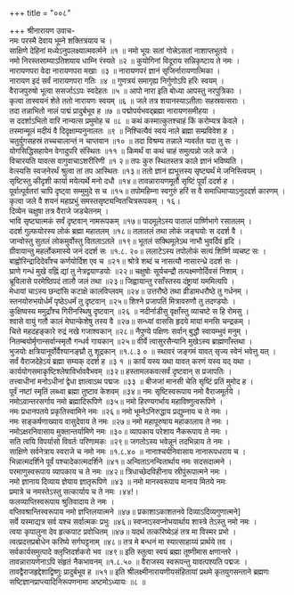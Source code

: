 +++
title = "००८"

+++
श्रीनारायण उवाच-  
नमः परस्मै देवाय भूम्ने शक्तित्रयाय च ।  
साक्षिणे देहिनां मध्येऽनुपलक्ष्यात्मवर्त्मने ॥१ ॥
नमो भूयः सतां गोत्त्रेऽसतां नाशाप्तभूतये ।  
नमो निरस्तसाम्याऽतिशयाय धाम्नि रंस्यते ॥२ ॥
कुयोगिनां विदूराय सन्निकृष्टाय ते नमः ।  
नारायणपरा वेदा नारायणपरा मखाः ॥३ ॥
नारायणपरं ज्ञानं सृजिर्नारायणात्मिका ।  
नारायण इदं सर्वं नारायणपरा गतिः ॥४ ॥
गुणत्रयं समागृह्य निर्गुणोऽपि हरिः स्वयम् ।  
वैराजपुरुषो भूत्वा ससर्जाऽऽपः स्वदेहतः ॥५ ॥
आपो नारा इति बोध्या आपस्तु नरपुत्रिकाः ।  
कृत्वा तास्वयनं शेते ततो नारायणः स्वयम् ॥६ ॥
जले तत्र शयानस्याऽतीताः सहस्रवत्सराः ।  
तदा तन्नाभितो नालं पाद्मं प्रादुर्बभूव ह ॥७ ॥
पद्मोपर्यभवद्ब्रह्मा नारायणसमीहया ।  
स ददर्शाऽभितो वारि नान्यत्स प्रमुमोह च ॥८ ॥
कथं कस्मात्कुतश्चाहं किं करोम्यत्र केवले ।  
तस्मान्मूलं मदीयं वै दिदृक्षाम्यनुनालतः ॥९ ॥
निश्चित्यैवं स्वयं नाले ब्रह्मा सम्प्रविवेश ह ।  
चतुर्युगसहस्रं तच्चचालान्तं न चाप्तवान ॥१० ॥
तदा विश्रम्य तन्नाले न्यवर्तत यदा तु सः ।  
योगसिद्धिसहायेन वेगादुपरि संस्थितः ॥११ ॥
किमर्थं वा कथं चाहं समुत्पन्नो जले कजे ।  
विचारयति यावत्स वागुवाचाऽशरीरिणी ॥१ २॥
तपः कुरु स्थितस्तत्र काले ज्ञानं भविष्यति ।  
वेत्स्यसि स्वजनेरर्थं श्रुत्वा तां तप आस्थितः ॥१३॥
ततो ज्ञानं ह्यभूत्तस्य सृष्ट्यर्थं मे जनिस्त्वियम् ।  
सृष्टिस्तु कीदृशी कार्या मयेत्यर्थे मनो दधौ ॥१४॥
तावन्नारायणमूर्तौ सृष्टिं पूर्वां ददर्श ह ।  
पूर्वात्पूर्वतरां चापि दृष्ट्वा सम्मुमुदे स च ॥१५॥
तपोमहिम्ना स्वगुरुं हरिं स वै समाधिमाप्याऽनुददर्श कारणम् ।  
कृत्वा जले वै शयनं महाप्रभुं समस्तसृष्ट्यन्वितचित्ररूपकम् । १६।  
दिव्येन चक्षुषा तत्र वैराजे जडचेतनम् ।  
भावि सृष्ट्यात्मकं सर्वं दृष्टवान् नामरूपकम् ॥१७॥
पादमूलेऽस्य पातालं पार्ष्णिभागे रसातलम् ।  
ददर्श गुल्फयोरस्य लोकं ब्रह्मा महातलम् ॥१८॥
तलातलं तथा लोकं जङ्घयोः स ददर्श वै ।  
जान्वोस्तु सुतलं लोकमुर्वोस्तु वितलाऽतले ॥१९॥
भूतलं सक्थिमूलेऽथ नाभौ भुवर्दिवं हृदि ।  
ग्रीवायान्तु महर्लोकमास्ये जनं ददर्श सः ॥१.८. २०॥
ललाटेऽस्य तपोलोकं सत्यं शिर्ष्णि व्यचष्ट सः ।  
बाह्वोरिन्द्रादिदेवाँश्च कर्णयोर्दिश एव च ॥२१॥
श्रोत्रे शब्दं च नासत्यौ नासारन्ध्रे ददर्श सः ।  
घ्राणे गन्धं मुखे वह्निं द्यां तु नेत्रद्वयाण्डयोः ॥२२॥
चक्षुषोः सूर्यचन्द्रौ तत्पक्ष्मणोर्दिवसं निशाम् ।  
भ्रूविलासे परमेष्ठिपदं तालौ जलं तथा ॥२३॥
जिह्वायान्तु रसाँस्तस्य दंष्ट्रायां यममित्यपि ।  
मेधायां चाऽस्य छन्दांसि कटाक्षे कालविप्लवम् ॥२४॥
उत्तरौष्ठे तथा व्रीडामधरौष्ठे तु गर्धनम् ।  
स्तनयोरुभयोर्धर्मं पृष्ठेऽधर्मं तु दृष्टवान् ॥२५॥
शिश्ने प्रजापतिं मित्रावरुणौ तु तदण्डयोः ।  
कुक्षिष्वस्य ममुद्राँश्च गिरीनस्थिषु दृष्टवान् ॥२६ ॥
नदीर्नाडीसु वृक्षाँस्तु व्याचष्टे स हि रोमसु ।  
श्वासे वायुं गतौ कालं मेघान्केशेषु तस्य वै ॥२७॥
सन्ध्यां वाससि हृदये मायां मनसि चन्द्रकम् ।  
चित्ते महदहङ्कारे रुद्रं नखे गजाश्वकान् ॥२८॥
नैपुण्ये पक्षिणः सर्वान् बुद्धौ स्वायम्भुवं मनुम् ।  
नितम्बयोर्मृगान्सर्वान्स्मृतौ गन्धर्व गायकान् ॥२५॥
वीर्ये त्वासुरसैन्यानि मुखेऽस्य ब्राह्मणाँस्तथा ।  
भुजयोः क्षत्रियानूर्वोर्वैश्यानङ्घ्रौ तु शूद्रकान् ॥१.८.३ ० ॥
स्थावरं जङ्गमं यावत् सृज्य स्वेनं भवेत्तु यत् ।  
सर्वं वैराजदेहेऽयं ब्रह्मा सम्यक् ददर्श ह ॥३ १ ॥
कार्यं यस्य यथा यावत् करणं यस्य यद् यथा ।  
कार्ययोगसमाकृष्टिश्लेषाविर्भाववैभवम् ॥३२॥
हस्तामलकवत्सर्वं दृष्टवान् स प्रजापतिः ।  
तत्त्वाधीनां मनोऽधीनां द्वेधा ज्ञात्वाऽथ पद्मजः ॥३३ ॥
बीजजां मानसी चेति सृष्टिं प्रतिं मुमोद ह ।  
पूर्वं नष्टां स्मृतिं लब्ध्वा ब्रह्मा तुष्टाव केशवम् ॥३४॥
नमः सृष्टिस्वरूपाय नमो वैराजमूर्तये ।  
नमोऽवान्तरसर्गाय नमो ब्रह्मादिरूपिणे ॥३५॥
नमो हिरण्यगर्भाय महाविष्णुत्वरूपिणे ।  
नमः प्रधानपतये प्रकृतिस्वामिने नमः ॥२६॥
नमो भूम्नेऽनिरुद्धाय प्रद्युम्नाय च ते नमः ।  
नमः सङ्कर्षणाख्याय वासुदेवाय ते नमः ॥२७॥
नमो महापूरुषाय महाकालाय ते नमः ।  
नमोऽक्षरनिवासाय मुक्तान्तर्यामिणे नमः ॥३०॥
व्यापकाय परेशाय नैकरूपाय ते नमः ।  
सति त्वयि विपर्यासो विवर्तः परिणामकः ॥२९॥
जगतोऽस्य भवेन्नूनं तदभिन्नाय ते नमः ।  
साक्षिणे सर्वनेत्राय स्वराजे च नमो नमः ॥१.८.४० ॥
नानाश्चर्यनिवासाय नानारूपधराय च ।  
भिन्नात्मदर्शिने पूर्वं पश्चादेकात्मदर्शिने ॥४१॥
अन्विताऽनन्वितार्थाय नमः सदसदात्मने ।  
परमाणुस्वरूपाय व्यापकाय च ते नमः ॥४२॥
त्रिधाच्छेदविहीनाय स्रीपुंरूपात्मने नमः ।  
नमो ज्ञानाय दिव्याय ज्ञेयाय ज्ञातृरूपिणे ॥४३ ॥
नमो मानस्वरूपाय मानाय मितये नमः  
प्रमात्रे च नमस्तेऽस्तु सत्कार्याय च ते नमः ।४४!।  
फलव्याप्तिस्वरूपाय श्रुतिवादाय ते नमः ।  
वप्तिवश्रान्तिस्वरूपाय नमो ज्ञप्तिलयात्मने ॥४७॥
प्रकाशाऽकाशतनवे दिव्याऽदिव्यगुणात्मने\]  
सर्वे यस्माद्यत्र सर्व यश्च सर्वात्मकः प्रभुः ॥४६॥
स्वप्नाऽस्वप्नोभयार्थाय शास्त्रे तेऽस्तु नमो नमः ।  
त्वया कृपालुना देव हृत्कपाट प्रवोधितम् ॥४७॥
यदर्थ तत्करिष्येऽहं तत्र मा विस्मर प्रभो ।  
त्वत्प्रदत्तप्रबोधेन करिष्ये सर्गघट्टनाम् ॥४८॥
तत्र मे बन्धनं मा स्यात्साहाय्यं प्रार्थये तव ।  
सर्वकार्यसमुत्पादे क्लृप्तिदर्शकरो भव ॥४९॥
इति स्तुत्वा स्वयं ब्रह्मा तूष्णीमास क्षणान्तरे ।  
तावन्नारायणेनाऽपि संहृतं नैकभावनम् ॥१.८.५० ॥
वैराजस्य स्वरूपन्तु यावत्पश्यति पद्मजः ।  
तावद्वैराजहृद्देशाद्विष्णुः प्रादुर्बभूव ह ॥५१॥
इति श्रीलक्ष्मीनारायणीयसंहितायां प्रथमे कृतयुगसन्ताने ब्रह्मणः सष्टिज्ञानप्राप्त्यादिनिरूपणनामा अष्टमोऽध्यायः ॥८ ॥
    
